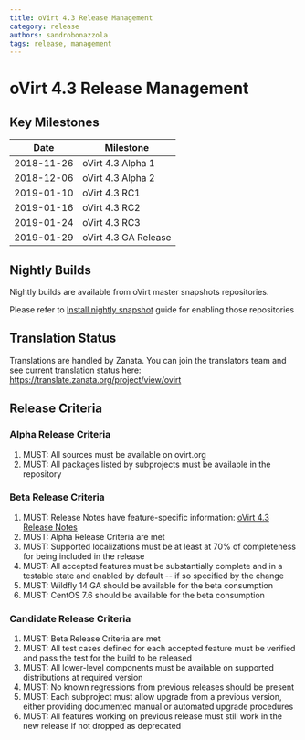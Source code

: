 ```yaml
---
title: oVirt 4.3 Release Management
category: release
authors: sandrobonazzola
tags: release, management
---
```


# oVirt 4.3 Release Management

## Key Milestones

| Date       | Milestone                |
|------------|--------------------------|
| 2018-11-26 | oVirt 4.3 Alpha 1        |
| 2018-12-06 | oVirt 4.3 Alpha 2        |
| 2019-01-10 | oVirt 4.3 RC1            |
| 2019-01-16 | oVirt 4.3 RC2            |
| 2019-01-24 | oVirt 4.3 RC3            |
| 2019-01-29 | oVirt 4.3 GA Release     |

## Nightly Builds

Nightly builds are available from oVirt master snapshots repositories.

Please refer to [Install nightly snapshot](/develop/dev-process/install-nightly-snapshot/) guide for enabling those repositories

## Translation Status

Translations are handled by Zanata. You can join the translators team and see current translation status here:
<https://translate.zanata.org/project/view/ovirt>

## Release Criteria

### Alpha Release Criteria

1.  MUST: All sources must be available on ovirt.org
2.  MUST: All packages listed by subprojects must be available in the repository

### Beta Release Criteria

1.  MUST: Release Notes have feature-specific information: [oVirt 4.3 Release Notes](/release/4.3.0/)
2.  MUST: Alpha Release Criteria are met
3.  MUST: Supported localizations must be at least at 70% of completeness for being included in the release
4.  MUST: All accepted features must be substantially complete and in a testable state and enabled by default -- if so specified by the change
5.  MUST: Wildfly 14 GA should be available for the beta consumption
6.  MUST: CentOS 7.6 should be available for the beta consumption

### Candidate Release Criteria

1.  MUST: Beta Release Criteria are met
2.  MUST: All test cases defined for each accepted feature must be verified and pass the test for the build to be released
3.  MUST: All lower-level components must be available on supported distributions at required version
4.  MUST: No known regressions from previous releases should be present
5.  MUST: Each subproject must allow upgrade from a previous version, either providing documented manual or automated upgrade procedures
6.  MUST: All features working on previous release must still work in the new release if not dropped as deprecated
